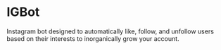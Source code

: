 # IGBot
Instagram bot designed to automatically like, follow, and unfollow users based on their interests to inorganically grow your account.
